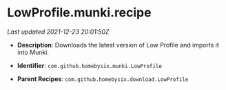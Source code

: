 # LowProfile.munki.recipe

_Last updated 2021-12-23 20:01:50Z_

- **Description**: Downloads the latest version of Low Profile and imports it into Munki.

- **Identifier**: `com.github.homebysix.munki.LowProfile`

- **Parent Recipes**: `com.github.homebysix.download.LowProfile`
